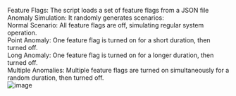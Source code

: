 Feature Flags: The script loads a set of feature flags from a JSON file<br /> 
Anomaly Simulation: It randomly generates scenarios:<br />
Normal Scenario: All feature flags are off, simulating regular system operation.<br />
Point Anomaly: One feature flag is turned on for a short duration, then turned off.<br />
Long Anomaly: One feature flag is turned on for a longer duration, then turned off.<br />
Multiple Anomalies: Multiple feature flags are turned on simultaneously for a random duration, then turned off.<br />
![image](https://github.com/Aishvarya505/Flag_toggle/assets/173340215/a0ea585d-66b4-4aa1-8e2a-cccf2692211f)
